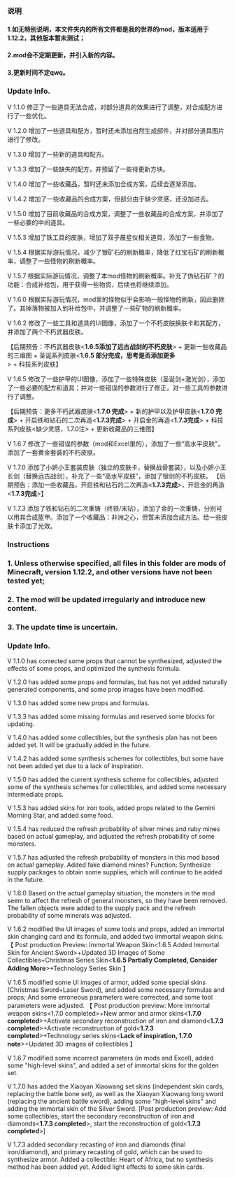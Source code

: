 ### 说明

#### 1.如无特别说明，本文件夹内的所有文件都是我的世界的mod，版本适用于1.12.2，其他版本暂未测试；
#### 2.mod会不定期更新，并引入新的内容。
#### 3.更新时间不定qwq。

### Update Info.

V 1.1.0 修正了一些道具无法合成，对部分道具的效果进行了调整，对合成配方进行了一些优化。

V 1.2.0 增加了一些道具和配方，暂时还未添加自然生成部件，并对部分道具图片进行了修改。

V 1.3.0 增加了一些新的道具和配方。

V 1.3.3 增加了一些缺失的配方，并预留了一些待更新方块。

V 1.4.0 增加了一些收藏品，暂时还未添加合成方案，后续会逐渐添加。

V 1.4.2 增加了一些收藏品的合成方案，但部分由于缺少灵感，还没加进去。

V 1.5.0 增加了目前收藏品的合成方案，调整了一些收藏品的合成方案，并添加了一些必要的中间道具。

V 1.5.3 增加了铁工具的皮肤，增加了双子晨星仪相关道具，添加了一些食物。

V 1.5.4 根据实际游玩情况，减少了银矿石的刷新概率，降低了红宝石矿的刷新概率，调整了一些怪物的刷新概率。

V 1.5.7 根据实际游玩情况，调整了本mod怪物的刷新概率。补充了伪钻石矿？的功能：合成补给包，用于获得一些物资，后续也将继续添加。

V 1.6.0 根据实际游玩情况，mod里的怪物似乎会影响一般怪物的刷新，因此删除了。其掉落物被加入到补给包中，并调整了一些矿物的刷新概率。

V 1.6.2 修改了一些工具和道具的UI图像，添加了一个不朽皮肤换肤卡和其配方，并添加了两个不朽武器皮肤。

【后期预告：不朽武器皮肤<**1.6.5添加了远古战剑的不朽皮肤**> + 更新一些收藏品的三维图 + 圣诞系列皮肤<**1.6.5 部分完成，思考是否添加更多**> + 科技系列皮肤】

V 1.6.5 修改了一些护甲的UI图像，添加了一些特殊皮肤（圣诞剑+激光剑），添加了一些必要的配方和道具；并对一些错误的参数进行了修正，对一些工具的参数进行了调整。

【后期预告：更多不朽武器皮肤<**1.7.0 完成**> + 新的护甲以及护甲皮肤<**1.7.0 完成**> + 开启铁和钻石的二次再造<**1.7.3完成**> + 开启金的再造<**1.7.3完成**> + 科技系列皮肤<缺少灵感，1.7.0注> + 更新收藏品的三维图】

V 1.6.7 修改了一些错误的参数（mod和Excel里的），添加了一些“高水平皮肤”，添加了一套黄金套装的不朽皮肤。

V 1.7.0 添加了小妍小王套装皮肤（独立的皮肤卡，替换战骨套装），以及小妍小王长剑（替换远古战剑），补充了一些“高水平皮肤”，添加了银剑的不朽皮肤。
【后期预告：添加一些收藏品，开启铁和钻石的二次再造<**1.7.3完成**>，开启金的再造<**1.7.3完成**>】

V 1.7.3 添加了铁和钻石的二次重铸（终铁/末钻），添加了金的一次重铸，分别可以用其合成盔甲。添加了一个收藏品：非洲之心，但暂未添加合成方法。给一些皮肤卡添加了光效。
### Instructions

### 1. Unless otherwise specified, all files in this folder are mods of Minecraft, version 1.12.2, and other versions have not been tested yet;

### 2. The mod will be updated irregularly and introduce new content.

### 3. The update time is uncertain.

### Update Info.

V 1.1.0 has corrected some props that cannot be synthesized, adjusted the effects of some props, and optimized the synthesis formula.

V 1.2.0 has added some props and formulas, but has not yet added naturally generated components, and some prop images have been modified.

V 1.3.0 has added some new props and formulas.

V 1.3.3 has added some missing formulas and reserved some blocks for updating.

V 1.4.0 has added some collectibles, but the synthesis plan has not been added yet. It will be gradually added in the future.

V 1.4.2 has added some synthesis schemes for collectibles, but some have not been added yet due to a lack of inspiration.

V 1.5.0 has added the current synthesis scheme for collectibles, adjusted some of the synthesis schemes for collectibles, and added some necessary intermediate props.

V 1.5.3 has added skins for iron tools, added props related to the Gemini Morning Star, and added some food.

V 1.5.4 has reduced the refresh probability of silver mines and ruby mines based on actual gameplay, and adjusted the refresh probability of some monsters.

V 1.5.7 has adjusted the refresh probability of monsters in this mod based on actual gameplay. Added fake diamond mines? Function: Synthesize supply packages to obtain some supplies, which will continue to be added in the future.

V 1.6.0 Based on the actual gameplay situation, the monsters in the mod seem to affect the refresh of general monsters, so they have been removed. The fallen objects were added to the supply pack and the refresh probability of some minerals was adjusted.

V 1.6.2 modified the UI images of some tools and props, added an immortal skin changing card and its formula, and added two immortal weapon skins.
【 Post production Preview: Immortal Weapon Skin<1.6.5 Added Immortal Skin for Ancient Sword>+Updated 3D Images of Some Collectibles+Christmas Series Skin<**1.6.5 Partially Completed, Consider Adding More**>+Technology Series Skin 】

V 1.6.5 modified some UI images of armor, added some special skins (Christmas Sword+Laser Sword), and added some necessary formulas and props; And some erroneous parameters were corrected, and some tool parameters were adjusted.
【 Post production preview: More immortal weapon skins<1.7.0 completed>+New armor and armor skins<**1.7.0 completed**>+Activate secondary reconstruction of iron and diamond<**1.7.3 completed**>+Activate reconstruction of gold<**1.7.3 completed**>+Technology series skins<**Lack of inspiration, 1.7.0 note**>+Updated 3D images of collectibles 】

V 1.6.7 modified some incorrect parameters (in mods and Excel), added some "high-level skins", and added a set of immortal skins for the golden set.

V 1.7.0 has added the Xiaoyan Xiaowang set skins (independent skin cards, replacing the battle bone set), as well as the Xiaoyan Xiaowang long sword (replacing the ancient battle sword), adding some "high-level skins" and adding the immortal skin of the Silver Sword. 
[Post production preview: Add some collectibles, start the secondary reconstruction of iron and diamonds<**1.7.3 completed**>, start the reconstruction of gold<**1.7.3 completed**>]

V 1.7.3 added secondary recasting of iron and diamonds (final iron/diamond), and primary recasting of gold, which can be used to synthesize armor. Added a collectible: Heart of Africa, but no synthesis method has been added yet. Added light effects to some skin cards.
